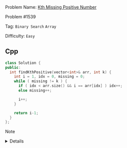 Problem Name: [Kth Missing Positive Number](https://leetcode.com/problems/kth-missing-positive-number/)

Problem #1539

Tag: `Binary Search` `Array`

Difficulty: `Easy`

## Cpp

```cpp
class Solution {
public:
  int findKthPositive(vector<int>& arr, int k) {
    int i = 1, idx = 0, missing = 0;
    while ( missing != k ) {
      if ( idx < arr.size() && i == arr[idx] ) idx++;
      else missing++;

      i++;
    }

    return i-1;
  }
};
```

> [!NOTE]
>
> <details>
>   <li>Traverse from 1 & tracking which number is missing</li>
>   <li>Total missing number is equal to k then stop scanning & return <code>i-1</code></li>
> </details>
